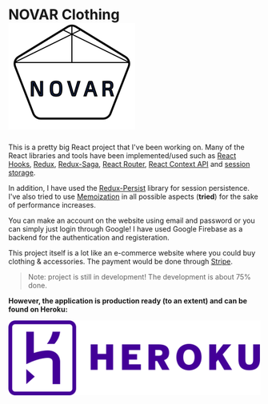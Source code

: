 # NOVAR Clothing     ![](https://raw.githubusercontent.com/Kvaara/NOVAR_Clothing/main/src/assets/logo_transparent_svg.svg)
This is a pretty big React project that I've been working on. Many of the React libraries and tools have been implemented/used such as [React Hooks](https://reactjs.org/docs/hooks-intro.html), [Redux](https://react-redux.js.org/), [Redux-Saga](https://redux-saga.js.org/), [React Router](https://www.npmjs.com/package/react-router), [React Context API](https://reactjs.org/docs/context.html) and [session storage](https://www.robinwieruch.de/local-storage-react).

In addition, I have used the [Redux-Persist](https://www.npmjs.com/package/redux-persist) library for session persistence. I've also tried to use [Memoization](https://rossbulat.medium.com/how-to-memoize-in-react-3d20cbcd2b6e) in all possible aspects (**tried**) for the sake of performance increases.

You can make an account on the website using email and password or you can simply just login through Google! I have used Google Firebase as a backend for the authentication and registeration.

This project itself is a lot like an e-commerce website where you could buy clothing & accessories. The payment would be done through [Stripe](https://stripe.com/en-fi).

> Note: project is still in development! The development is about 75% done.

**However, the application is production ready (to an extent) and can be found on Heroku:**

[![See on Heroku](https://raw.githubusercontent.com/Kvaara/NOVAR_Clothing/main/public/heroku-logotype-horizontal-purple.svg)](https://novar-clothing.herokuapp.com/)


